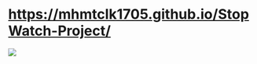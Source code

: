 # https://mhmtclk1705.github.io/StopWatch-Project/

<img src="https://media.giphy.com/media/6uV20j9ZLF0K2oJhMc/giphy.gif">
